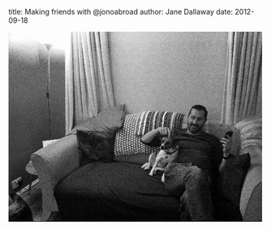 
title: Making friends with @jonoabroad
author: Jane Dallaway
date: 2012-09-18

<div>
				<a href="/media/ZWphoto.JPG">
					<img width="500" src="/media/ZWphoto.JPG.500.JPG" height="374"></img>
			  </a>
			</div>


    